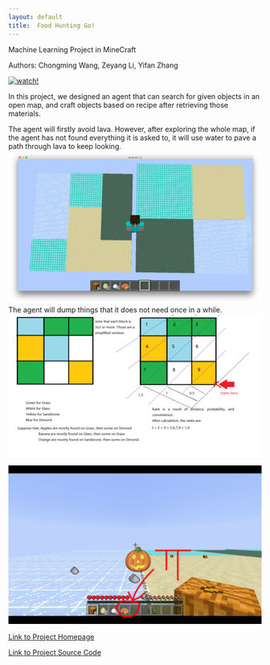 ```yaml
---
layout: default
title:  Food Hunting Go!
---
```

Machine Learning Project in MineCraft

Authors: Chongming Wang, Zeyang Li, Yifan Zhang

[![watch!](https://img.youtube.com/vi/lLSKd205U9M/0.jpg)](https://www.youtube.com/watch?v=lLSKd205U9M)




In this project, we designed an agent that can search for given objects in an open map, and craft objects based on recipe after retrieving those materials.

The agent will firstly avoid lava. However, after exploring the whole map, if the agent has not found everything it is asked to, it will use water to pave a path through lava to keep looking.
<img src="Photos/Overview.png" alt="overview" style="width: 0.7;">
The agent will dump things that it does not need once in a while.
<img src="Photos/Ranking.png" alt="rank" style="width: 0.7;">

<img src="Photos/pumpkinpie.jpg" alt="" style="width: 0.7;">


<a href="https://github.com/chicomy/CS_175_food_hunting_go">Link to Project Homepage</a>

<a href="https://github.com/chicomy/CS_175_malmo_project/blob/master/docs/project2.py">Link to Project Source Code</a>
